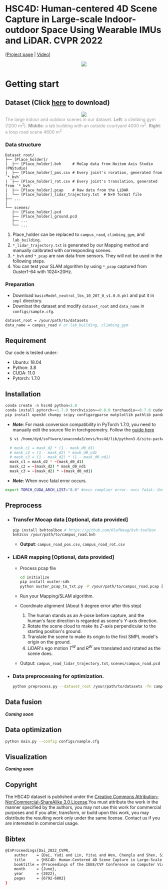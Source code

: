 # HSC4D: Human-centered 4D Scene Capture in Large-scale Indoor-outdoor Space Using Wearable IMUs and LiDAR. CVPR 2022
[[Project page](http://www.lidarhumanmotion.net/hsc4d/) | [Video](https://www.youtube.com/watch?v=IY9FikM__i8)]

<!-- <div align=center>
<img src = "https://github.com/climbingdaily/HSC4D/blob/main/images/logo.png" width=85%/> </div>
<br> -->
<div align=center>
<img src = "https://climbingdaily.github.io/images/overview.png"/></div>



# Getting start
## Dataset (Click [here](http://www.lidarhumanmotion.net/data-hsc4d/) to download)
<div align=center>
<img src = "https://github.com/climbingdaily/HSC4D/blob/main/images/hsc4d_dataset.gif"/>
</div>
<div style="color:orange; border-bottom: 0px solid #d9d9d9;
display: inline-block;
color: #999;
padding: -2px;">The large indoor and outdoor scenes in our dataset. <strong>Left</strong>: a climbing gym (1200 m<sup>2</sup>). <strong>Middle</strong>: a lab building with an outside courtyard 4000 m<sup>2</sup>. <strong>Right</strong>: a loop road scene 4600 m<sup>2</sup> </div>

### Data structure
```terminal
Dataset root/
├── [Place_holder]/
|  ├── [Place_holder].bvh     # MoCap data from Noitom Axis Studio (PNStudio)
|  ├── [Place_holder]_pos.csv # Every joint's roration, generated from `*_bvh`
|  ├── [Place_holder]_rot.csv # Every joint's translation, generated from `*_bvh`
|  ├── [Place_holder].pcap    # Raw data from the LiDAR
|  └── [Place_holder]_lidar_trajectory.txt  # N×9 format file
├── ...
|
└── scenes/
   ├── [Place_holder].pcd
   ├── [Place_holder]_ground.pcd
   ├── ...
   └── ...
```
  1. Place_holder can be replaced to `campus_raod`, `climbing_gym`, and `lab_building`.
  2. `*_lidar_trajectory.txt` is generated by our Mapping method and manually calibrated with corresponding scenes. <br>
  3. `*_bvh` and `*_pcap` are raw data from sensors. They will not be used in the following steps.
  4. You can test your SLAM algorithm by using `*_pcap` captured from Ouster1-64 with 1024×20Hz. 

### Preparation
- Download `basicModel_neutral_lbs_10_207_0_v1.0.0.pkl` and put it in `smpl` directory.
- Downloat the dataset and modify `dataset_root` and `data_name` in `configs/sample.cfg`.
``` bash
dataset_root = /your/path/to/datasets
data_name = campus_road # or lab_building, climbing_gym
```

## Requirement
  Our code is tested under:
  - Ubuntu: 18.04
  - Python: 3.8
  - CUDA:   11.0
  - Pytorch: 1.7.0

## Installation
  ``` python
  conda create -n hsc4d python=3.8
  conda install pytorch==1.7.0 torchvision==0.8.0 torchaudio==0.7.0 cudatoolkit=11.0 -c pytorch
  pip install open3d chumpy scipy configargparse matplotlib pathlib pandas opencv-python torchgeometry tensorboardx
  ```
  - ***Note***: For mask conversion compatibility in PyTorch 1.7.0, you need to manually edit the source file in torchgeometry. Follow the [guide here](https://stackoverflow.com/questions/65637222/runtimeerror-subtraction-the-operator-with-a-bool-tensor-is-not-supported)
  ```bash
    $ vi /home/dyd/software/anaconda3/envs/hsc4d/lib/python3.8/site-packages/torchgeometry/core/conversions.py

    # mask_c1 = mask_d2 * (1 - mask_d0_d1)
    # mask_c2 = (1 - mask_d2) * mask_d0_nd1
    # mask_c3 = (1 - mask_d2) * (1 - mask_d0_nd1)
    mask_c1 = mask_d2 * ~(mask_d0_d1)
    mask_c2 = ~(mask_d2) * mask_d0_nd1
    mask_c3 = ~(mask_d2) * ~(mask_d0_nd1)
  ```
  - ***Note***: When nvcc fatal error occurs.
  ``` bash
  export TORCH_CUDA_ARCH_LIST="8.0" #nvcc complier error. nvcc fatal: Unsupported gpu architecture 
  ```
## Preprocess
- ### Transfer Mocap data [Optional, data provided]
    ```bash
    pip install bvhtoolbox # https://github.com/OlafHaag/bvh-toolbox
    bvh2csv /your/path/to/campus_road.bvh
    ```
  - **Output**: `campus_road_pos.csv`, `campus_road_rot.csv`


- ### LiDAR mapping [Optional, data provided]
  - Process pcap file
    ```bash
    cd initialize
    pip install ouster-sdk 
    python ouster_pcap_to_txt.py -P /your/path/to/campus_road.pcap [-S start_frame] [-E end_frame]
    ```
  <!-- - Output: campus_road__lidar_frames/[time_stamp].txt -->
  - Run your Mapping/SLAM algorithm.
  
  - Coordinate alignment (About 5 degree error after this step)
  
    1. The human stands as an A-pose before capture, and the human's face direction is regarded as scene's $Y$-axis direction. 
    2. Rotate the scene cloud to make its $Z$-axis perpendicular to the starting position's ground. 
    3. Translate the scene to make its origin to the first SMPL model's origin on the ground. 
    4. LiDAR's ego motion $T^W$ and $R^W$ are translated and rotated as the scene does. 
  - Output: `campus_road_lidar_trajectory.txt`, `scenes/campus_road.pcd`
    
- ### Data preprocessing for optimization. 
  ```bash
  python preprocess.py --dataset_root /your/path/to/datasets -fn campus_road -D 0.1
  ```

## Data fusion
***Coming soon***

## Data optimization
```bash
python main.py --config configs/sample.cfg
```


## Visualization
***Coming soon***


## Copyright
The HSC4D dataset is published under the [Creative Commons Attribution-NonCommercial-ShareAlike 3.0 License](https://creativecommons.org/licenses/by-nc-sa/3.0/).You must attribute the work in the manner specified by the authors, you may not use this work for commercial purposes and if you alter, transform, or build upon this work, you may distribute the resulting work only under the same license. Contact us if you are interested in commercial usage.



## Bibtex
```bash
@InProceedings{Dai_2022_CVPR,
    author    = {Dai, Yudi and Lin, Yitai and Wen, Chenglu and Shen, Siqi and Xu, Lan and Yu, Jingyi and Ma, Yuexin and Wang, Cheng},
    title     = {HSC4D: Human-Centered 4D Scene Capture in Large-Scale Indoor-Outdoor Space Using Wearable IMUs and LiDAR},
    booktitle = {Proceedings of the IEEE/CVF Conference on Computer Vision and Pattern Recognition (CVPR)},
    month     = {June},
    year      = {2022},
    pages     = {6792-6802}
}
```
